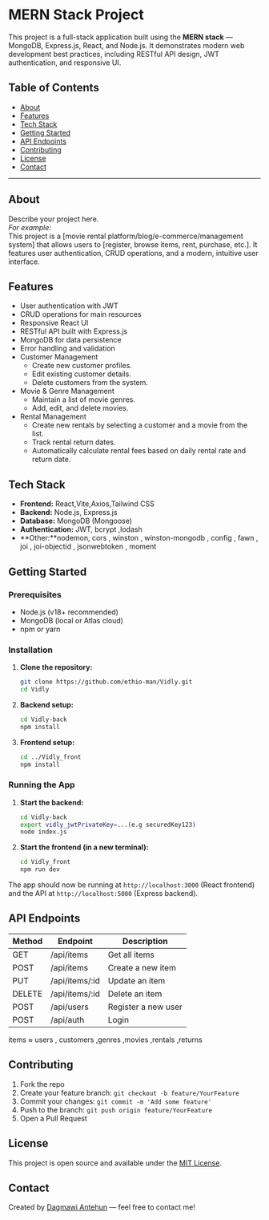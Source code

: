 # MERN Stack Project

This project is a full-stack application built using the **MERN stack** — MongoDB, Express.js, React, and Node.js. It demonstrates modern web development best practices, including RESTful API design, JWT authentication, and responsive UI.

## Table of Contents

- [About](#about)
- [Features](#features)
- [Tech Stack](#tech-stack)
- [Getting Started](#getting-started)
- [API Endpoints](#api-endpoints)
- [Contributing](#contributing)
- [License](#license)
- [Contact](#contact)

---

## About

Describe your project here.  
_For example:_  
This project is a [movie rental platform/blog/e-commerce/management system] that allows users to [register, browse items, rent, purchase, etc.]. It features user authentication, CRUD operations, and a modern, intuitive user interface.

## Features

- User authentication with JWT
- CRUD operations for main resources
- Responsive React UI
- RESTful API built with Express.js
- MongoDB for data persistence
- Error handling and validation
- Customer Management
  - Create new customer profiles.
  - Edit existing customer details.
  - Delete customers from the system.
- Movie & Genre Management
  - Maintain a list of movie genres.
  - Add, edit, and delete movies.
- Rental Management
  - Create new rentals by selecting a customer and a movie from the list.
  - Track rental return dates.
  - Automatically calculate rental fees based on daily rental rate and return date.

## Tech Stack

- **Frontend:** React,Vite,Axios,Tailwind CSS
- **Backend:** Node.js, Express.js
- **Database:** MongoDB (Mongoose)
- **Authentication:** JWT, bcrypt ,lodash
- **Other:**nodemon, cors , winston , winston-mongodb , config , fawn , joi , joi-objectid , jsonwebtoken , moment 

## Getting Started

### Prerequisites

- Node.js (v18+ recommended)
- MongoDB (local or Atlas cloud)
- npm or yarn

### Installation

1. **Clone the repository:**
   ```bash
   git clone https://github.com/ethio-man/Vidly.git
   cd Vidly
   ```

2. **Backend setup:**
   ```bash
   cd Vidly-back
   npm install
   ```

3. **Frontend setup:**
   ```bash
   cd ../Vidly_front
   npm install
   ```

### Running the App

1. **Start the backend:**
   ```bash
   cd Vidly-back
   export vidly_jwtPrivateKey=...(e.g securedKey123)
   node index.js
   ```

2. **Start the frontend (in a new terminal):**
   ```bash
   cd Vidly_front
   npm run dev
   ```

The app should now be running at `http://localhost:3000` (React frontend) and the API at `http://localhost:5000` (Express backend).


## API Endpoints

| Method | Endpoint            | Description            |
|--------|---------------------|------------------------|
| GET    | /api/items          | Get all items          |
| POST   | /api/items          | Create a new item      |
| PUT    | /api/items/:id      | Update an item         |
| DELETE | /api/items/:id      | Delete an item         |
| POST   | /api/users          | Register a new user  |
| POST   | /api/auth           | Login                |

items ≈ users , customers ,genres ,movies ,rentals ,returns

## Contributing

1. Fork the repo
2. Create your feature branch: `git checkout -b feature/YourFeature`
3. Commit your changes: `git commit -m 'Add some feature'`
4. Push to the branch: `git push origin feature/YourFeature`
5. Open a Pull Request

## License

This project is open source and available under the [MIT License](LICENSE).

## Contact

Created by [Dagmawi Antehun](https://github.com/ethio-man) — feel free to contact me!